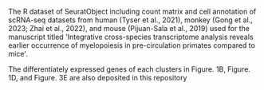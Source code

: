 The R dataset of SeuratObject including count matrix and cell annotation of scRNA-seq datasets from human (Tyser et al., 2021), monkey (Gong et al., 2023; Zhai et al., 2022), and mouse (Pijuan-Sala et al., 2019) used for the manuscript titled 'Integrative cross-species transcriptome analysis reveals earlier occurrence of myelopoiesis in pre-circulation primates compared to mice'.

The differentiately expressed genes of each clusters in Figure. 1B, Figure. 1D, and Figure. 3E are also deposited in this repository 
